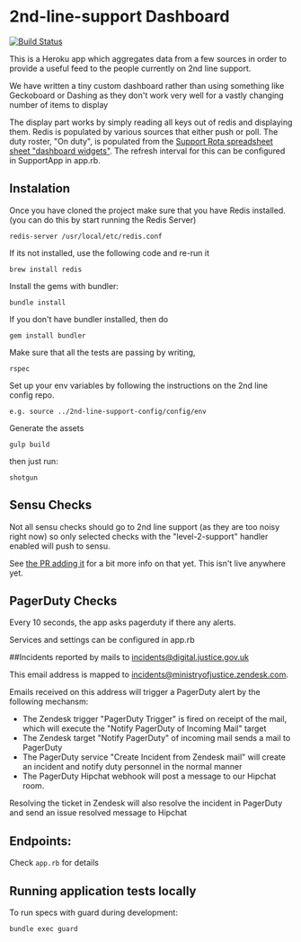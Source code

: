 # 2nd-line-support Dashboard

[![Build Status](https://travis-ci.org/ministryofjustice/2nd-line-support.svg)](https://travis-ci.org/ministryofjustice/2nd-line-support)

This is a Heroku app which aggregates data from a few sources in order to
provide a useful feed to the people currently on 2nd line support.

We have written a tiny custom dashboard rather than using something like
Geckoboard or Dashing as they don't work very well for a vastly changing number
of items to display

The display part works by simply reading all keys out of redis and displaying
them. Redis is populated by various sources that either push or poll. The duty roster, "On duty", is populated from the [Support Rota spreadsheet sheet "dashboard widgets"](https://docs.google.com/a/digital.justice.gov.uk/spreadsheets/d/<spreadsheet-key>/pub?single=true&gid=<spreadsheet-gid>). The refresh interval for this can be configured in SupportApp in app.rb.


## Instalation

Once you have cloned the project make sure that you have Redis installed. (you can do this by start running the Redis Server)

	redis-server /usr/local/etc/redis.conf

If its not installed, use the following code and re-run it

    brew install redis

Install the gems with bundler:

	bundle install

If you don't have bundler installed, then do

	gem install bundler

Make sure that all the tests are passing by writing,

    rspec

Set up your env variables by following the instructions on the 2nd line config repo.

	e.g. source ../2nd-line-support-config/config/env

Generate the assets

	gulp build

then just run:

	shotgun


## Sensu Checks

Not all sensu checks should go to 2nd line support (as they are too noisy right
now) so only selected checks with the "level-2-support" handler enabled will
push to sensu.

See [the PR adding it](https://github.com/ministryofjustice/sensu-formula/pull/60)
for a bit more info on that yet. This isn't live anywhere yet.


## PagerDuty Checks

Every 10 seconds, the app asks pagerduty if there any alerts.

Services and settings can be configured in app.rb


##Incidents reported by mails to incidents@digital.justice.gov.uk

This email address is mapped to incidents@ministryofjustice.zendesk.com.

Emails received on this address will trigger a PagerDuty alert by the following mechansm:

- The Zendesk trigger "PagerDuty Trigger" is fired on receipt of the mail, which will execute the "Notify PagerDuty of Incoming Mail" target
- The Zendesk target "Notify PagerDuty" of incoming mail sends a mail to PagerDuty
- The PagerDuty service "Create Incident from Zendesk mail" will create an incident and notify duty personnel in the normal manner
- The PagerDuty Hipchat webhook will post a message to our Hipchat room.

Resolving the ticket in Zendesk will also resolve the incident in PagerDuty and send an issue resolved message to Hipchat


## Endpoints:

Check `app.rb` for details

## Running application tests locally

To run specs with guard during development:

    bundle exec guard
